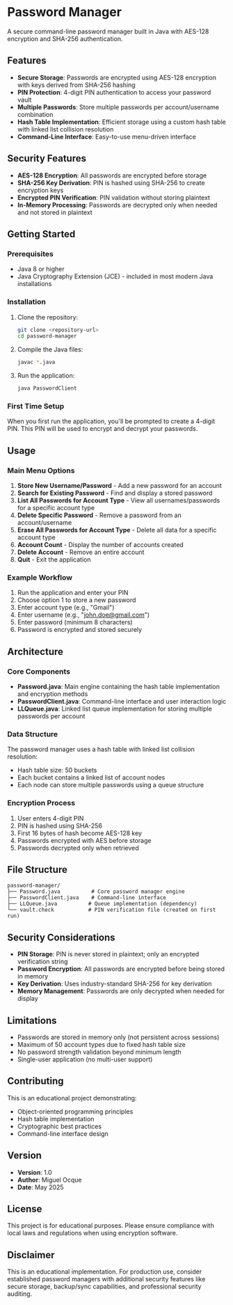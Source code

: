 # Password Manager

A secure command-line password manager built in Java with AES-128 encryption and SHA-256 authentication.

## Features

- **Secure Storage**: Passwords are encrypted using AES-128 encryption with keys derived from SHA-256 hashing
- **PIN Protection**: 4-digit PIN authentication to access your password vault
- **Multiple Passwords**: Store multiple passwords per account/username combination
- **Hash Table Implementation**: Efficient storage using a custom hash table with linked list collision resolution
- **Command-Line Interface**: Easy-to-use menu-driven interface

## Security Features

- **AES-128 Encryption**: All passwords are encrypted before storage
- **SHA-256 Key Derivation**: PIN is hashed using SHA-256 to create encryption keys
- **Encrypted PIN Verification**: PIN validation without storing plaintext
- **In-Memory Processing**: Passwords are decrypted only when needed and not stored in plaintext

## Getting Started

### Prerequisites

- Java 8 or higher
- Java Cryptography Extension (JCE) - included in most modern Java installations

### Installation

1. Clone the repository:
   ```bash
   git clone <repository-url>
   cd password-manager
   ```

2. Compile the Java files:
   ```bash
   javac *.java
   ```

3. Run the application:
   ```bash
   java PasswordClient
   ```

### First Time Setup

When you first run the application, you'll be prompted to create a 4-digit PIN. This PIN will be used to encrypt and decrypt your passwords.

## Usage

### Main Menu Options

1. **Store New Username/Password** - Add a new password for an account
2. **Search for Existing Password** - Find and display a stored password
3. **List All Passwords for Account Type** - View all usernames/passwords for a specific account type
4. **Delete Specific Password** - Remove a password from an account/username
5. **Erase All Passwords for Account Type** - Delete all data for a specific account type
6. **Account Count** - Display the number of accounts created
7. **Delete Account** - Remove an entire account
8. **Quit** - Exit the application

### Example Workflow

1. Run the application and enter your PIN
2. Choose option 1 to store a new password
3. Enter account type (e.g., "Gmail")
4. Enter username (e.g., "john.doe@gmail.com")
5. Enter password (minimum 8 characters)
6. Password is encrypted and stored securely

## Architecture

### Core Components

- **Password.java**: Main engine containing the hash table implementation and encryption methods
- **PasswordClient.java**: Command-line interface and user interaction logic
- **LLQueue.java**: Linked list queue implementation for storing multiple passwords per account

### Data Structure

The password manager uses a hash table with linked list collision resolution:
- Hash table size: 50 buckets
- Each bucket contains a linked list of account nodes
- Each node can store multiple passwords using a queue structure

### Encryption Process

1. User enters 4-digit PIN
2. PIN is hashed using SHA-256
3. First 16 bytes of hash become AES-128 key
4. Passwords encrypted with AES before storage
5. Passwords decrypted only when retrieved

## File Structure

```
password-manager/
├── Password.java          # Core password manager engine
├── PasswordClient.java    # Command-line interface
├── LLQueue.java          # Queue implementation (dependency)
└── vault.check           # PIN verification file (created on first run)
```

## Security Considerations

- **PIN Storage**: PIN is never stored in plaintext; only an encrypted verification string
- **Password Encryption**: All passwords are encrypted before being stored in memory
- **Key Derivation**: Uses industry-standard SHA-256 for key derivation
- **Memory Management**: Passwords are only decrypted when needed for display

## Limitations

- Passwords are stored in memory only (not persistent across sessions)
- Maximum of 50 account types due to fixed hash table size
- No password strength validation beyond minimum length
- Single-user application (no multi-user support)

## Contributing

This is an educational project demonstrating:
- Object-oriented programming principles
- Hash table implementation
- Cryptographic best practices
- Command-line interface design

## Version

- **Version**: 1.0
- **Author**: Miguel Ocque
- **Date**: May 2025

## License

This project is for educational purposes. Please ensure compliance with local laws and regulations when using encryption software.

## Disclaimer

This is an educational implementation. For production use, consider established password managers with additional security features like secure storage, backup/sync capabilities, and professional security auditing.
